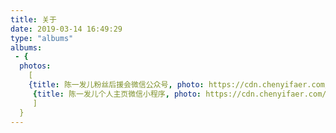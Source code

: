 ```yaml
---
title: 关于
date: 2019-03-14 16:49:29
type: "albums"
albums:
 - {
  photos: 
    [
    {title: 陈一发儿粉丝后援会微信公众号, photo: https://cdn.chenyifaer.com/photos/wechat/chenyifaerfans.jpg},
     {title: 陈一发儿个人主页微信小程序, photo: https://cdn.chenyifaer.com/photos/wechat/fafaer_mp.jpg},
     ]
  }
---
```

